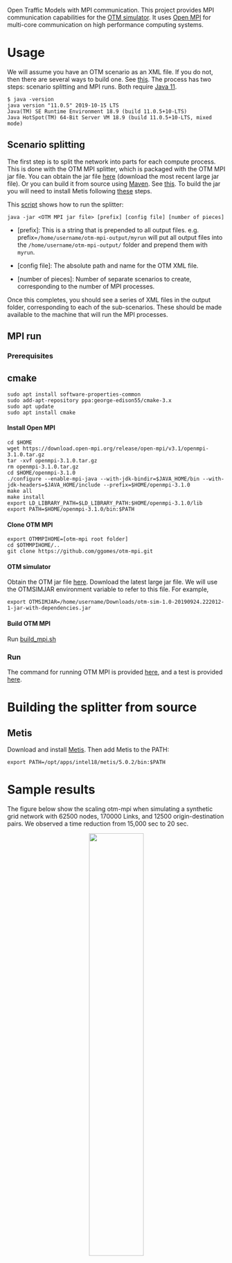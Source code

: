 Open Traffic Models with MPI communication. This project provides MPI communication capabilities for the [OTM simulator](https://github.com/ggomes/otm-sim). It uses [Open MPI](https://www.open-mpi.org/) for multi-core communication on high performance computing systems.

# Usage

We will assume you have an OTM scenario as an XML file. If you do not, then there are several ways to build one. See [this](https://github.com/ggomes/otm-tools). The process has two steps: scenario splitting and MPI runs. Both require [Java 11](https://www.oracle.com/technetwork/java/javase/downloads/jdk11-downloads-5066655.html).
```
$ java -version
java version "11.0.5" 2019-10-15 LTS
Java(TM) SE Runtime Environment 18.9 (build 11.0.5+10-LTS)
Java HotSpot(TM) 64-Bit Server VM 18.9 (build 11.0.5+10-LTS, mixed mode)
```

## Scenario splitting 

The first step is to split the network into parts for each compute process. This is done with the OTM MPI splitter, which is packaged with the OTM MPI jar file. You can obtain the jar file [here](https://mymavenrepo.com/repo/XtcMAROnIu3PyiMCmbdY/edu/berkeley/ucbtrans/otm-mpi/1.0-SNAPSHOT/) (download the most recent large jar file). Or you can build it from source using [Maven](http://maven.apache.org/). See [this](https://github.com/ggomes/otm-mpi/blob/master/scripts/build_splitter.sh). To build the jar you will need to install Metis following [these](#building-the-splitter-from-source) steps. 

This [script](https://github.com/ggomes/otm-mpi/blob/master/scripts/run_splitter.sh) shows how to run the splitter:
```
java -jar <OTM MPI jar file> [prefix] [config file] [number of pieces]
```

+ [prefix]: This is a string that is prepended to all output files. e.g. prefix=`/home/username/otm-mpi-output/myrun` will put all output files into the `/home/username/otm-mpi-output/` folder and prepend them with `myrun`.

+ [config file]: The absolute path and name for the OTM XML file. 

+ [number of pieces]: Number of separate scenarios to create, corresponding to the number of MPI processes.

Once this completes, you should see a series of XML files in the output folder, corresponding to each of the sub-scenarios. These should be made available to the machine that will run the MPI processes. 


## MPI run

### Prerequisites

## cmake
```
sudo apt install software-properties-common
sudo add-apt-repository ppa:george-edison55/cmake-3.x
sudo apt update
sudo apt install cmake
```

#### Install Open MPI
```
cd $HOME
wget https://download.open-mpi.org/release/open-mpi/v3.1/openmpi-3.1.0.tar.gz
tar -xvf openmpi-3.1.0.tar.gz
rm openmpi-3.1.0.tar.gz
cd $HOME/openmpi-3.1.0
./configure --enable-mpi-java --with-jdk-bindir=$JAVA_HOME/bin --with-jdk-headers=$JAVA_HOME/include --prefix=$HOME/openmpi-3.1.0
make all
make install
export LD_LIBRARY_PATH=$LD_LIBRARY_PATH:$HOME/openmpi-3.1.0/lib
export PATH=$HOME/openmpi-3.1.0/bin:$PATH
```

#### Clone OTM MPI
```
export OTMMPIHOME=[otm-mpi root folder]
cd $OTMMPIHOME/..
git clone https://github.com/ggomes/otm-mpi.git
```

#### OTM simulator
Obtain the OTM jar file [here](https://mymavenrepo.com/repo/XtcMAROnIu3PyiMCmbdY/edu/berkeley/ucbtrans/otm-sim/1.0-SNAPSHOT/). Download the latest large jar file. We will use the OTMSIMJAR environment variable to refer to this file. For example,
```
export OTMSIMJAR=/home/username/Downloads/otm-sim-1.0-20190924.222012-1-jar-with-dependencies.jar
```

#### Build OTM MPI
Run [build_mpi.sh](https://github.com/ggomes/otm-mpi/blob/master/scripts/build_mpi.sh)

### Run
The command for running OTM MPI is provided [here](https://github.com/ggomes/otm-mpi/blob/master/scripts/run_mpi.sh), and a test is provided [here](https://github.com/ggomes/otm-mpi/blob/master/scripts/test_run_mpi.sh).

# Building the splitter from source

## Metis
Download and install [Metis](http://glaros.dtc.umn.edu/gkhome/metis/metis/download).
Then add Metis to the PATH:
```
export PATH=/opt/apps/intel18/metis/5.0.2/bin:$PATH
```

# Sample results
The figure below show the scaling otm-mpi when simulating a synthetic grid network with 62500 nodes, 170000 Links, and 12500 origin-destination pairs. We observed a time reduction from 15,000 sec to 20 sec.

<p align="center">
<img src="https://github.com/ugirumurera/otm-mpi/blob/master/OTM_Scaling.png" width="50%">
</p>
